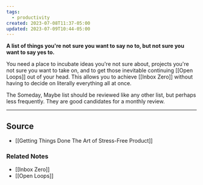 ```yaml
---
tags:
  - productivity
created: 2023-07-08T11:37-05:00
updated: 2023-07-09T10:44-05:00
---
```

**A list of things you're not sure you want to say no to, but not sure you want to say yes to.**

You need a place to incubate ideas you're not sure about, projects you're not sure you want to take on, and to get those inevitable continuing [[Open Loops]] out of your head. This allows you to achieve [[Inbox Zero]] without having to decide on literally everything all at once. 

The Someday, Maybe list should be reviewed like any other list, but perhaps less frequently. They are good candidates for a monthly review.

---

## Source
- [[Getting Things Done The Art of Stress-Free Product]]

### Related Notes
- [[Inbox Zero]]
- [[Open Loops]]